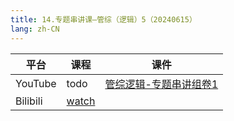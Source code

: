 ```yaml
---
title: 14.专题串讲课—管综（逻辑）5（20240615）
lang: zh-CN
---
```



| 平台       | 课程                                                                                                                               | 课件                                                                                                                                                                                                      |
|----------|------------------------------------------------------------------------------------------------------------------------------------|-----------------------------------------------------------------------------------------------------------------------------------------------------------------------------------------------------------|
| YouTube  | todo                                                                                                                               | [管综逻辑-专题串讲组卷1](../../public/logic/%E9%80%BB%E8%BE%91-%E6%AD%A3%E5%BC%8F%E8%AF%BE/pdf/%E7%AE%A1%E7%BB%BC%E9%80%BB%E8%BE%91%20%E4%B8%93%E9%A2%98%E4%B8%B2%E8%AE%B2%E7%BB%84%E5%8D%B7%20-%20sc%20-%20DA.pdf) |
| Bilibili | [watch](https://www.bilibili.com/video/BV1ZHkTYFEun?spm_id_from=333.788.videopod.sections&vd_source=752f1f454ebffd32e5dbe02742c48dab) |                                                                                                                                                                                                           |





